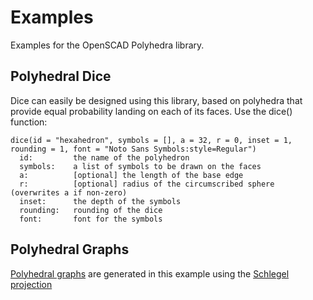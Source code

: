 # Examples

Examples for the OpenSCAD Polyhedra library.

## Polyhedral Dice

Dice can easily be designed using this library, based on polyhedra that provide equal probability landing on each of its faces. Use the dice() function:
```OpenSCAD
dice(id = "hexahedron", symbols = [], a = 32, r = 0, inset = 1, rounding = 1, font = "Noto Sans Symbols:style=Regular")
  id:         the name of the polyhedron
  symbols:    a list of symbols to be drawn on the faces
  a:          [optional] the length of the base edge
  r:          [optional] radius of the circumscribed sphere (overwrites a if non-zero)
  inset:      the depth of the symbols
  rounding:   rounding of the dice
  font:       font for the symbols
```

## Polyhedral Graphs

[Polyhedral graphs](https://en.wikipedia.org/wiki/Polyhedral_graph) are generated in this example using the [Schlegel projection](https://en.wikipedia.org/wiki/Schlegel_diagram)
